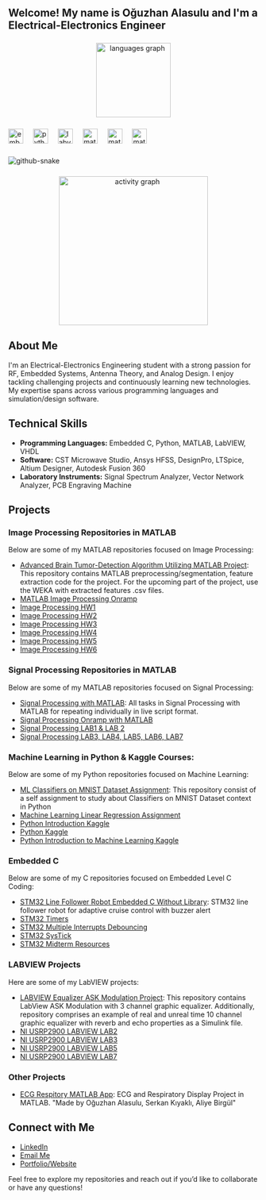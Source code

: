 <h2 align="left">Welcome! My name is Oğuzhan Alasulu and I'm a Electrical-Electronics Engineer </h2>

###

<div align="center">
  <img src="https://github-readme-stats.vercel.app/api/top-langs?username=alasulu&locale=en&hide_title=false&layout=compact&card_width=800&langs_count=5&theme=dracula&hide_border=false" height="150" alt="languages graph"  />
</div>

###

<div align="left">
  <img src="https://cdn.jsdelivr.net/gh/devicons/devicon/icons/embeddedc/embeddedc-original.svg" height="30" alt="embeddedc logo"  />
  <img width="12" />
  <img src="https://cdn.jsdelivr.net/gh/devicons/devicon/icons/python/python-original.svg" height="30" alt="python logo"  />
  <img width="12" />
  <img src="https://cdn.jsdelivr.net/gh/devicons/devicon/icons/labview/labview-original.svg" height="30" alt="labview logo"  />
  <img width="12" />
  <img src="https://cdn.jsdelivr.net/gh/devicons/devicon/icons/matlab/matlab-original.svg" height="30" alt="matlab logo"  />
  <img width="12" />
  <img src="https://cdn.jsdelivr.net/gh/devicons/devicon/icons/kaggle/kaggle-original.svg" height="30" alt="matlab logo"  />
  <img width="12" />
  <img src="https://cdn.jsdelivr.net/gh/devicons/devicon/icons/arduino/arduino-original.svg" height="30" alt="matlab logo"  />
</div>

###
<picture>
  <source media="(prefers-color-scheme: dark)" srcset="github-user-contribution.svg" />
  <source media="(prefers-color-scheme: light)" srcset="github-user-contribution-2.svg" />
  <img alt="github-snake" src="github-snake.svg" />
</picture>

###

<div align="center">
  <img src="https://github-readme-activity-graph.vercel.app/graph?username=alasulu&radius=16&theme=react&area=true&order=5" height="300" alt="activity graph"  />
</div>

## About Me
I'm an Electrical-Electronics Engineering student with a strong passion for RF, Embedded Systems, Antenna Theory, and Analog Design. I enjoy tackling challenging projects and continuously learning new technologies. My expertise spans across various programming languages and simulation/design software.

## Technical Skills
- **Programming Languages:** Embedded C, Python, MATLAB, LabVIEW, VHDL
- **Software:** CST Microwave Studio, Ansys HFSS, DesignPro, LTSpice, Altium Designer, Autodesk Fusion 360
- **Laboratory Instruments:** Signal Spectrum Analyzer, Vector Network Analyzer, PCB Engraving Machine

## Projects

### Image Processing Repositories in MATLAB
Below are some of my MATLAB repositories focused on Image Processing:
- [Advanced Brain Tumor-Detection Algorithm Utilizing MATLAB Project](https://github.com/alasulu/Advanced-Brain-Tumor-Detection-Algorithm-Utilizing-MATLAB-Project): This repository contains MATLAB preprocessing/segmentation, feature extraction code for the project. For the upcoming part of the project, use the WEKA with extracted features .csv files.
- [MATLAB Image Processing Onramp](https://github.com/alasulu/MATLAB-Image-Processing-Onramp)
- [Image Processing HW1](https://github.com/alasulu/Image-Processing-Self-HW1)
- [Image Processing HW2](https://github.com/alasulu/Image-Processing-Self-HW2)
- [Image Processing HW3](https://github.com/alasulu/Image-Processing-Self-HW3)
- [Image Processing HW4](https://github.com/alasulu/Image-Processing-Self-HW4)
- [Image Processing HW5](https://github.com/alasulu/Image-Processing-Self-HW5)
- [Image Processing HW6](https://github.com/alasulu/Image-Processing-Self-HW6)

### Signal Processing Repositories in MATLAB
Below are some of my MATLAB repositories focused on Signal Processing:
- [Signal Processing with MATLAB](https://github.com/alasulu/Signal-Processing-with-MATLAB): All tasks in Signal Processing with MATLAB for repeating individually in live script format.
- [Signal Processing Onramp with MATLAB](https://github.com/alasulu/MATLAB-Signal-Processing-Onramp)
- [Signal Processing LAB1 & LAB 2](https://github.com/alasulu/Signal-Processing-MATLAB-LAB1_LAB2)
- [Signal Processing LAB3, LAB4, LAB5, LAB6, LAB7](https://github.com/alasulu/Signal-Processing-MATLAB-LAB3-LAB4-LAB5-LAB6-LAB7)

### Machine Learning in Python & Kaggle Courses:
Below are some of my Python repositories focused on Machine Learning:
- [ML Classifiers on MNIST Dataset Assignment](https://github.com/alasulu/ML-Classifiers-on-MNIST-Dataset-Assignment-): This repository consist of a self assignment to study about Classifiers on MNIST Dataset context in Python
- [Machine Learning Linear Regression Assignment](https://github.com/alasulu/ML-Linear-Regression-Assignment) 
- [Python Introduction Kaggle](https://github.com/alasulu/Python-Introduction)
- [Python Kaggle](https://github.com/alasulu/Kaggle-Python)
- [Python Introduction to Machine Learning Kaggle](https://github.com/alasulu/Kaggle-Introduction-to-ML)

### Embedded C
Below are some of my C repositories focused on Embedded Level C Coding:
- [STM32 Line Follower Robot Embedded C Without Library](https://github.com/alasulu/STM32_LINE_FOLLOWER_ROBOT_EMBEDDED_C): STM32 line follower robot for adaptive cruise control with buzzer alert
- [STM32 Timers](https://github.com/alasulu/STM32_TIMERS)
- [STM32 Multiple Interrupts Debouncing](https://github.com/alasulu/STM32_Multiple_Interrupts_Debouncing)
- [STM32 SysTick](https://github.com/alasulu/STM32_SysTick_Register_Level)
- [STM32 Midterm Resources](https://github.com/alasulu/STM32_MIDTERM_RESOURCES)

### LABVIEW Projects
Here are some of my LabVIEW projects:
- [LABVIEW Equalizer ASK Modulation Project](https://github.com/alasulu/LABVIEW-Equalizer-ASK-Modulation-Project): This repository contains LabView ASK Modulation with 3 channel graphic equalizer. Additionally, repository comprises an example of real and unreal time 10 channel graphic equalizer with reverb and echo properties as a Simulink file.
- [NI USRP2900 LABVIEW LAB2](https://github.com/alasulu/NI_USRP_Lab2)
- [NI USRP2900 LABVIEW LAB3](https://github.com/alasulu/NI_USRP_Lab3)
- [NI USRP2900 LABVIEW LAB5](https://github.com/alasulu/NI_USRP_Lab5)
- [NI USRP2900 LABVIEW LAB7](https://github.com/alasulu/NI_USRP_Lab7)

### Other Projects
- [ECG Respitory MATLAB App](https://github.com/alasulu/SAPA-ECG-Respitory-MATLAB-App): ECG and Respiratory Display Project in MATLAB. "Made by Oğuzhan Alasulu, Serkan Kıyaklı, Aliye Birgül"

## Connect with Me
- [LinkedIn]((https://www.linkedin.com/in/oguzhan-alasulu/))
- [Email Me](mailto:oguzhanalasulu@hotmail.com)
- [Portfolio/Website]([https://yourwebsite.com](https://alasulu.blogspot.com))

Feel free to explore my repositories and reach out if you’d like to collaborate or have any questions!
